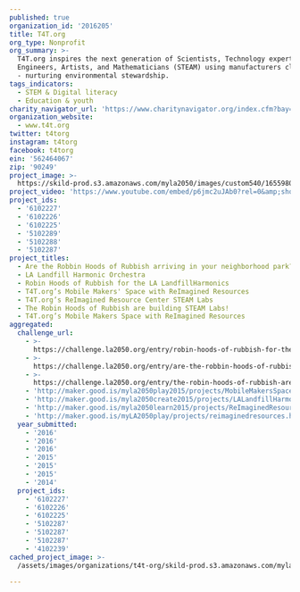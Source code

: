 ```yaml
---
published: true
organization_id: '2016205'
title: T4T.org
org_type: Nonprofit
org_summary: >-
  T4T.org inspires the next generation of Scientists, Technology experts,
  Engineers, Artists, and Mathematicians (STEAM) using manufacturers clean waste
  - nurturing environmental stewardship.
tags_indicators:
  - STEM & Digital literacy
  - Education & youth
charity_navigator_url: 'https://www.charitynavigator.org/index.cfm?bay=search.profile&ein=562464067'
organization_website:
  - www.t4t.org
twitter: t4torg
instagram: t4torg
facebook: t4torg
ein: '562464067'
zip: '90249'
project_image: >-
  https://skild-prod.s3.amazonaws.com/myla2050/images/custom540/1655980265741-team91.jpg
project_video: 'https://www.youtube.com/embed/p6jmc2uJAb0?rel=0&amp;showinfo=0'
project_ids:
  - '6102227'
  - '6102226'
  - '6102225'
  - '5102289'
  - '5102288'
  - '5102287'
project_titles:
  - Are the Robbin Hoods of Rubbish arriving in your neighborhood park?
  - LA Landfill Harmonic Orchestra
  - Robin Hoods of Rubbish for the LA LandfillHarmonics
  - T4T.org’s Mobile Makers' Space with ReImagined Resources
  - T4T.org’s ReImagined Resource Center STEAM Labs
  - The Robin Hoods of Rubbish are building STEAM Labs!
  - T4T.org’s Mobile Makers Space with ReImagined Resources
aggregated:
  challenge_url:
    - >-
      https://challenge.la2050.org/entry/robin-hoods-of-rubbish-for-the-la-landfillharmonics
    - >-
      https://challenge.la2050.org/entry/are-the-robbin-hoods-of-rubbish-arriving-in-your-neighborhood-park?
    - >-
      https://challenge.la2050.org/entry/the-robin-hoods-of-rubbish-are-building-steam-labs!
    - 'http://maker.good.is/myla2050play2015/projects/MobileMakersSpace.html'
    - 'http://maker.good.is/myla2050create2015/projects/LALandfillHarmonic.html'
    - 'http://maker.good.is/myla2050learn2015/projects/ReImaginedResources.html'
    - 'http://maker.good.is/myLA2050play/projects/reimaginedresources.html'
  year_submitted:
    - '2016'
    - '2016'
    - '2016'
    - '2015'
    - '2015'
    - '2015'
    - '2014'
  project_ids:
    - '6102227'
    - '6102226'
    - '6102225'
    - '5102287'
    - '5102287'
    - '5102287'
    - '4102239'
cached_project_image: >-
  /assets/images/organizations/t4t-org/skild-prod.s3.amazonaws.com/myla2050/images/custom540/1655980265741-team91.jpg

---
```

